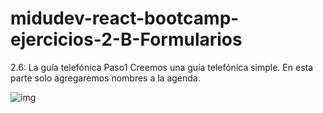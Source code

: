 # midudev-react-bootcamp-ejercicios-2-B-Formularios

2.6: La guía telefónica Paso1
Creemos una guía telefónica simple. En esta parte solo agregaremos nombres a la agenda.

![img](https://fullstackopen.com/static/501199c4a6d7a5702a7bdf31998d5a1d/5a190/10e.png)

